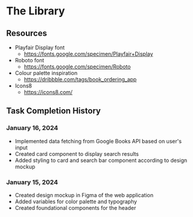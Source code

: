 # The Library

## Resources

- Playfair Display font
  - https://fonts.google.com/specimen/Playfair+Display
- Roboto font
  - https://fonts.google.com/specimen/Roboto
- Colour palette inspiration
  - https://dribbble.com/tags/book_ordering_app
- Icons8
  - https://icons8.com/

## Task Completion History

### January 16, 2024

- Implemented data fetching from Google Books API based on user's input
- Created card component to display search results
- Added styling to card and search bar component according to design mockup

### January 15, 2024

- Created design mockup in Figma of the web application
- Added variables for color palette and typography
- Created foundational components for the header
